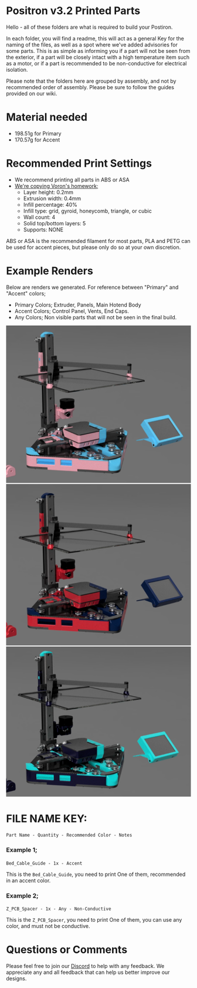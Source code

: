 # Positron v3.2 Printed Parts
Hello - all of these folders are what is required to build your Postiron.

In each folder, you will find a readme, this will act as a general Key for the naming of the files, as well as a spot where we've added advisories for some parts. This is as simple as informing you if a part will not be seen from the exterior, if a part will be closely intact with a high temperature item such as a motor, or if a part is recommended to be non-conductive for electrical isolation.

Please note that the folders here are grouped by assembly, and not by recommended order of assembly. Please be sure to follow the guides provided on our wiki.

# Material needed
 - 198.51g for Primary
 - 170.57g for Accent

# Recommended Print Settings

 - We recommend printing all parts in ABS or ASA
 - [We're copying Voron's homework;](https://docs.vorondesign.com/sourcing.html#print-settings)
    - Layer height: 0.2mm
    - Extrusion width: 0.4mm
    - Infill percentage: 40%
    - Infill type: grid, gyroid, honeycomb, triangle, or cubic
    - Wall count: 4
    - Solid top/bottom layers: 5
    - Supports: NONE

ABS or ASA is the recommended filament for most parts, PLA and PETG can be used for accent pieces, but please only do so at your own discretion.

# Example Renders
Below are renders we generated. For reference between "Primary" and "Accent" colors;
 - Primary Colors; Extruder, Panels, Main Hotend Body
 - Accent Colors; Control Panel, Vents, End Caps.
 - Any Colors; Non visible parts that will not be seen in the final build.

![Example Render 1](./Example_Render_1.png "Example Render 1")
![Example Render 2](./Example_Render_2.png "Example Render 2")
![Example Render 3](./Example_Render_3.png "Example Render 3")

# FILE NAME KEY:
`Part Name - Quantity - Recommended Color - Notes`

### Example 1;
`Bed_Cable_Guide - 1x - Accent`  

This is the `Bed_Cable_Guide`, you need to print One of them, recommended in an accent color.

### Example 2;
`Z_PCB_Spacer - 1x - Any - Non-Conductive`

This is the `Z_PCB_Spacer`, you need to print One of them, you can use any color, and must not be conductive.

# Questions or Comments
Please feel free to join our [Discord](https://discord.gg/mGDkYZtyNY) to help with any feedback. We appreciate any and all feedback that can help us better improve our designs.
